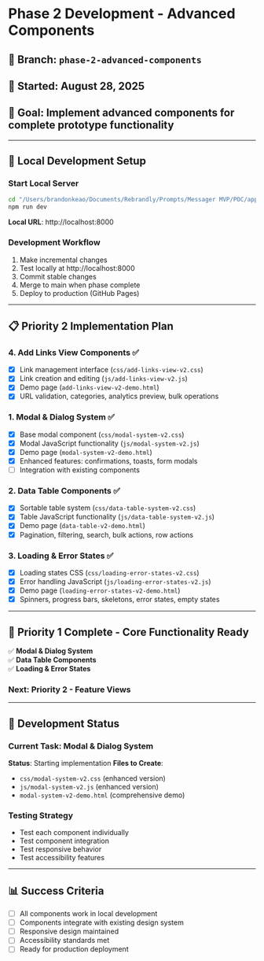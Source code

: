 # Phase 2 Development - Advanced Components

## 🌿 Branch: `phase-2-advanced-components`
## 📅 Started: August 28, 2025
## 🎯 Goal: Implement advanced components for complete prototype functionality

---

## 🚀 Local Development Setup

### Start Local Server
```bash
cd "/Users/brandonkeao/Documents/Rebrandly/Prompts/Messager MVP/POC/app"
npm run dev
```
**Local URL**: http://localhost:8000

### Development Workflow
1. Make incremental changes
2. Test locally at http://localhost:8000
3. Commit stable changes
4. Merge to main when phase complete
5. Deploy to production (GitHub Pages)

---

## 📋 Priority 2 Implementation Plan

### 4. Add Links View Components ✅
- [x] Link management interface (`css/add-links-view-v2.css`)
- [x] Link creation and editing (`js/add-links-view-v2.js`)
- [x] Demo page (`add-links-view-v2-demo.html`)
- [x] URL validation, categories, analytics preview, bulk operations

### 1. Modal & Dialog System ✅
- [x] Base modal component (`css/modal-system-v2.css`)
- [x] Modal JavaScript functionality (`js/modal-system-v2.js`)
- [x] Demo page (`modal-system-v2-demo.html`)
- [x] Enhanced features: confirmations, toasts, form modals
- [ ] Integration with existing components

### 2. Data Table Components ✅
- [x] Sortable table system (`css/data-table-system-v2.css`)
- [x] Table JavaScript functionality (`js/data-table-system-v2.js`)
- [x] Demo page (`data-table-v2-demo.html`)
- [x] Pagination, filtering, search, bulk actions, row actions

### 3. Loading & Error States ✅
- [x] Loading states CSS (`css/loading-error-states-v2.css`)
- [x] Error handling JavaScript (`js/loading-error-states-v2.js`)
- [x] Demo page (`loading-error-states-v2-demo.html`)
- [x] Spinners, progress bars, skeletons, error states, empty states

---

## 🎉 **Priority 1 Complete - Core Functionality Ready**

✅ **Modal & Dialog System**  
✅ **Data Table Components**  
✅ **Loading & Error States**  

### **Next: Priority 2 - Feature Views**

---

## 🔄 Development Status

### Current Task: Modal & Dialog System
**Status**: Starting implementation
**Files to Create**:
- `css/modal-system-v2.css` (enhanced version)
- `js/modal-system-v2.js` (enhanced version)
- `modal-system-v2-demo.html` (comprehensive demo)

### Testing Strategy
- Test each component individually
- Test component integration
- Test responsive behavior
- Test accessibility features

---

## 📊 Success Criteria
- [ ] All components work in local development
- [ ] Components integrate with existing design system
- [ ] Responsive design maintained
- [ ] Accessibility standards met
- [ ] Ready for production deployment
